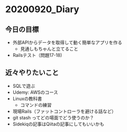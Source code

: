 # 20200920_Diary

## 今日の目標

- 外部APIからデータを取得して動く簡単なアプリを作る
  - 見通しもちゃんと立てること
- Railsテスト（問題17-18)

## 近々やりたいこと

- SQLで遊ぶ
- Udemy: AWSのコース
- Linuxの教科書
  - コマンドの練習
- 現場Rails（ファットコントローラを避ける話など）
- git stash ってどの場面でどう使うのか？
- Sidekiqの記事はQiitaの記事にしてもいいかも
